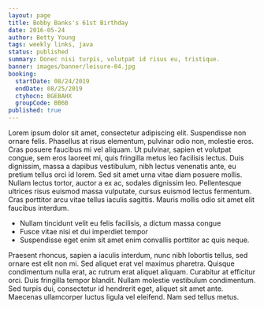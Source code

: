 ```yaml
---
layout: page
title: Bobby Banks's 61st Birthday
date: 2016-05-24
author: Betty Young
tags: weekly links, java
status: published
summary: Donec nisi turpis, volutpat id risus eu, tristique.
banner: images/banner/leisure-04.jpg
booking:
  startDate: 08/24/2019
  endDate: 08/25/2019
  ctyhocn: BGEBAHX
  groupCode: BB6B
published: true
---
```

Lorem ipsum dolor sit amet, consectetur adipiscing elit. Suspendisse non ornare felis. Phasellus at risus elementum, pulvinar odio non, molestie eros. Cras posuere faucibus mi vel aliquam. Ut pulvinar, sapien et volutpat congue, sem eros laoreet mi, quis fringilla metus leo facilisis lectus. Duis dignissim, massa a dapibus vestibulum, nibh lectus venenatis ante, eu pretium tellus orci id lorem. Sed sit amet urna vitae diam posuere mollis. Nullam lectus tortor, auctor a ex ac, sodales dignissim leo. Pellentesque ultrices risus euismod massa vulputate, cursus euismod lectus fermentum. Cras porttitor arcu vitae tellus iaculis sagittis. Mauris mollis odio sit amet elit faucibus interdum.

* Nullam tincidunt velit eu felis facilisis, a dictum massa congue
* Fusce vitae nisi et dui imperdiet tempor
* Suspendisse eget enim sit amet enim convallis porttitor ac quis neque.

Praesent rhoncus, sapien a iaculis interdum, nunc nibh lobortis tellus, sed ornare est elit non mi. Sed aliquet erat vel maximus pharetra. Quisque condimentum nulla erat, ac rutrum erat aliquet aliquam. Curabitur at efficitur orci. Duis fringilla tempor blandit. Nullam molestie vestibulum condimentum. Sed turpis dui, consectetur id hendrerit eget, aliquet sit amet ante. Maecenas ullamcorper luctus ligula vel eleifend. Nam sed tellus metus.
